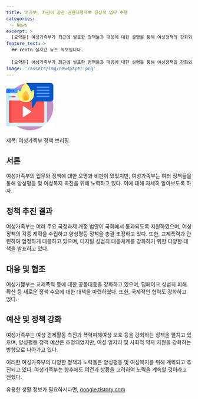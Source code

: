 ```yaml
---
title: 여가부, 차관이 장관 권한대행자로 정상적 업무 수행
categories:
  - News
excerpt: >
  [요약문] 여성가족부가 최근에 발표한 정책들과 대응에 대한 설명을 통해 여성정책의 강화와 관련된 현재의 상황을 밝혔습니다. 범죄 피해자 지원 강화, 교제폭력 대응 대책 발표, 디지털 성범죄 대응체계 강화 등의 몇 가지 주요 대책을 소개하며, 여성가족부의 업무 수행 상황을 설명했습니다. 또한 여성정책국 인기를 시들어졌다는 주장과 관련하여 구체적인 근거 없이 선호도를 판단하는 것은 적절하지 않다는 입장을 전했습니다.
feature_text: >
  ## rentn 실시간 뉴스 속보입니다.

  [요약문] 여성가족부가 최근에 발표한 정책들과 대응에 대한 설명을 통해 여성정책의 강화와 관련된 현재의 상황을 밝혔습니다. 범죄 피해자 지원 강화, 교제폭력 대응 대책 발표, 디지털 성범죄 대응체계 강화 등의 몇 가지 주요 대책을 소개하며, 여성가족부의 업무 수행 상황을 설명했습니다. 또한 여성정책국 인기를 시들어졌다는 주장과 관련하여 구체적인 근거 없이 선호도를 판단하는 것은 적절하지 않다는 입장을 전했습니다.
image: '/assets/img/newspaper.png'
---
```


<p><img src="/assets/img/news.png" alt="rentncar 속보" /></p>

<p>제목: 여성가족부 정책 브리핑</p>

<h2 data-ke-size="size26">서론</h2>

<p data-ke-size="size16">여성가족부의 업무와 정책에 대한 오명과 비판이 있었지만, 여성가족부는 여러 정책들을 통해 양성평등 및 여성복지 촉진을 위해 노력하고 있다. 이에 대해 자세히 알아보도록 하자.</p>

<h2 data-ke-size="size26">정책 추진 결과</h2>

<p data-ke-size="size16">여성가족부는 여러 주요 국정과제 개정 법안이 국회에서 통과되도록 지원하였으며, 여성정책의 각종 계획을 수립하고 양성평등 정책을 총괄·조정하고 있다. 또한, 교제폭력과 관련하여 엄정하게 대응하고 있으며, 디지털 성범죄 대응체계를 강화하기 위한 다양한 대책을 발표하고 있다.</p>

<h2 data-ke-size="size26">대응 및 협조</h2>

<p data-ke-size="size16">여성가졡부는 교제폭력 등에 대한 공동대응을 강화하고 있으며, 딥페이크 성범죄 피해 확산 등 새로운 정책 수요에 대한 대책을 마련하였다. 또한, 국제적인 협력도 강화하고 있다.</p>

<h2 data-ke-size="size26">예산 및 정책 강화</h2>

<p data-ke-size="size16">여성가족부는 여성 경제활동 촉진과 폭력피해여성 보호 등을 강화하는 정책을 펼치고 있으며, 양성평등 정책 예산은 조정되었지만, 여성 일자리 및 사회적 약자 지원을 강화하는 방향으로 나아가고 있다.</p>

<p>이러한 여성가족부의 다양한 정책과 노력들은 양성평등 및 여성복지를 위해 계획되고 추진되고 있다. 여성가족부는 향후에도 여건과 상황을 고려하여 노력을 계속할 것이라고 전했다.</p>
유용한 생활 정보가 필요하시다면, <a href="https://qoogle.tistory.com" rel="dofollow">qoogle.tistory.com</a>


